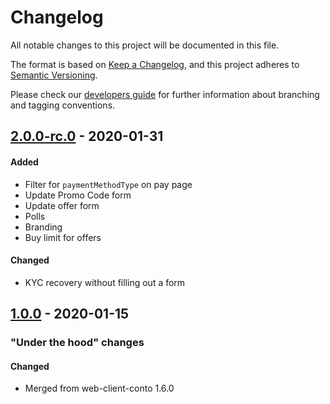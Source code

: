 # Changelog
All notable changes to this project will be documented in this file.

The format is based on [Keep a Changelog](https://keepachangelog.com/en/1.0.0/),
and this project adheres to [Semantic Versioning](https://semver.org/spec/v2.0.0.html).

Please check our [developers guide](https://gitlab.com/tokend/developers-guide)
for further information about branching and tagging conventions.

## [2.0.0-rc.0] - 2020-01-31
#### Added
- Filter for `paymentMethodType` on pay page
- Update Promo Code form
- Update offer form
- Polls
- Branding
- Buy limit for offers

#### Changed
- KYC recovery without filling out a form

## [1.0.0] - 2020-01-15
### "Under the hood" changes
#### Changed
- Merged from web-client-conto 1.6.0


[Unreleased]: https://gitlab.com/tokend/nbu/company-app/compare/2.0.0-rc.0...HEAD
[2.0.0-rc.0]: https://gitlab.com/tokend/nbu/company-app/compare/1.0.0...2.0.0-rc.0
[1.0.0]: https://gitlab.com/tokend/nbu/company-app/releases/tag/1.0.0
